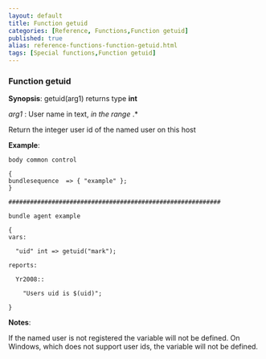 ```yaml
---
layout: default
title: Function getuid
categories: [Reference, Functions,Function getuid]
published: true
alias: reference-functions-function-getuid.html
tags: [Special functions,Function getuid]
---
```


### Function getuid

**Synopsis**: getuid(arg1) returns type **int**

  
 *arg1* : User name in text, *in the range* .\*   

Return the integer user id of the named user on this host

**Example**:  
   

```cf3
body common control

{
bundlesequence  => { "example" };
}

###########################################################

bundle agent example

{
vars:

  "uid" int => getuid("mark");

reports:

  Yr2008::

    "Users uid is $(uid)";

}
```

**Notes**:  
   

If the named user is not registered the variable will not be defined. On
Windows, which does not support user ids, the variable will not be
defined.
